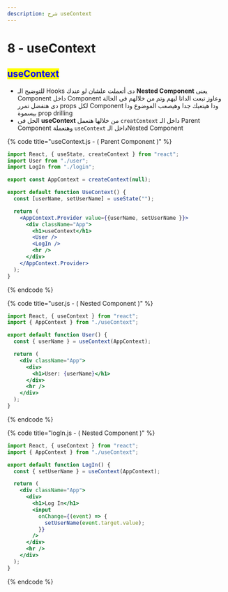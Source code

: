 ```yaml
---
description: شرح useContext
---
```


# 8 - useContext

## <mark style="color:blue;">useContext</mark>

* للتوضيح الـ Hooks دى أتعملت علشان لو عندك **Nested Component** يعنى Component داخل Component وعاوز تبعت الداتا ليهم وتم من خلالهم فى الحالة دى هتفضل تمرر props لكل Component ودا هيتعبك جدا وهيصعب الموضوع ودا بيسموة prop drilling
* الحل فى **useContext** من خلالها هنعمل `creatContext` داخل الـ Parent Component وهنعملة `useContext` داخل الـNested Component

{% code title="useContext.js - ( Parent Component )" %}
```jsx
import React, { useState, createContext } from "react";
import User from "./user";
import LogIn from "./login";

export const AppContext = createContext(null);

export default function UseContext() {
  const [userName, setUserName] = useState("");

  return (
    <AppContext.Provider value={{userName, setUserName }}>
      <div className="App">
        <h1>useContext</h1>
        <User />
        <LogIn />
        <hr />
      </div>
    </AppContext.Provider>
  );
}
```
{% endcode %}

{% code title="user.js - ( Nested Component )" %}
```jsx
import React, { useContext } from "react";
import { AppContext } from "./useContext";

export default function User() {
  const { userName } = useContext(AppContext);

  return (
    <div className="App">
      <div>
        <h1>User: {userName}</h1>
      </div>
      <hr />
    </div>
  );
}
```
{% endcode %}

{% code title="logIn.js - ( Nested Component )" %}
```jsx
import React, { useContext } from "react";
import { AppContext } from "./useContext";

export default function LogIn() {
  const { setUserName } = useContext(AppContext);

  return (
    <div className="App">
      <div>
        <h1>Log In</h1>
        <input
          onChange={(event) => {
            setUserName(event.target.value);
          }}
        />
      </div>
      <hr />
    </div>
  );
}
```
{% endcode %}
